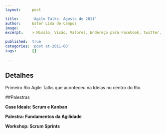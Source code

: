 ```yaml
---
layout:     post

title:      'Agile Talks- Agosto de 2011'
author:     Ester Lima de Campos
image:      ''
excerpt:    > Missão, Visão, Valores, Endereço para Facebook, twitter, grupo no google, etc.

published:  true
categories: 'post at-2011-08'
tags:       []

---
```


## Detalhes

Primeiro Rio Agile Talks que aconteceu na Ideias no centro do Rio.

##Palestras

**Case Ideais: Scrum e Kanban**

**Palestra: Fundamentos da Agilidade**

**Workshop: Scrum Sprints**

